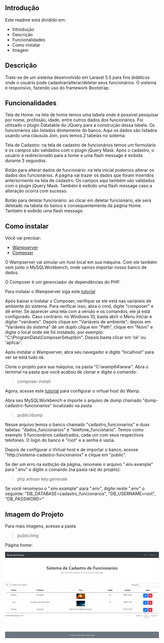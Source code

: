 ## Introdução

Este readme está dividido em:

- Introdução
- Descrição
- Funcionalidades
- Como instalar
- Imagem

## Descrição

Trata-se de um sistema desenvolvido em Laravel 5.5 para fins didáticos onde o usuário pode cadastrar/alterar/deletar seus funcionários. O sistema é responsivo, fazendo uso do framework Bootstrap.

## Funcionalidades

Tela de Home: na tela de home temos uma tabela onde é possível pesquisar por nome, profissão, idade, entre outros dados dos funcionários. Foi utilizado o plugin Datatable do JQuery para a construção dessa tabela. Os funcionários são listados diretamente do banco. Aqui os dados são listados usando uma cláusula Join, pois temos 2 tabelas no sistema.

Tela de Cadastro: na tela de cadastro de funcionários temos um formulário e os campos são validados com o plugin jQuery Mask. Após o cadastro, o usuário é redirecionado para a home e uma flash message é exibida durante 3 segundos.

Botão para alterar dados de funcionário: na tela inicial podemos alterar os dados dos funcionários. A página vai trazer os dados que foram inseridos anteriormente na tela de cadastro. Os campos aqui também são validados com o plugin jQuery Mask. Também é exibido uma flash message caso a alteração ocorra com sucesso.

Botão para deletar funcionário: ao clicar em deletar funcionário, ele será deletado na tabela do banco e consequentemente da página Home. Também é exibido uma flash message.

## Como instalar

Você vai precisar:
- [Wampserver](https://www.wampserver.com/en/)
- [Composer](https://getcomposer.org/)

O Wampserver vai simular um host local em sua máquina. Com ele também vem junto o MySQLWorkbench, onde vamos importar nosso banco de dados.

O Composer é um gerenciador de dependências do PHP.

Para instalar o Wampserver siga este [tutorial](https://www.devmedia.com.br/instalacao-do-wampserver/25871)

Após baixar e instalar o Composer, verifique se ele está nas variáveis de ambiente do sistema. Para verificar isso, abra o cmd, digite "composer" e dê enter. Se aparecer uma tela com a versão e os comandos, ele já está configurado. Caso contrário: no Windows 10, basta abrir o Menu Iniciar e digitar "variáveis". Depois clique em "Variáveis de ambiente"; depois em "Variáveis do sistema" dê um duplo clique em "Path", clique em "Novo" e digite o local onde ele foi instalado, por exemplo: "C:\ProgramData\ComposerSetup\bin". Depois basta clicar em 'ok' ou 'aplicar'.

Após instalar o Wampserver, abra seu navegador e digite "localhost" para ver se está tudo ok.

Clone o projeto para sua máquina, na pasta "C:\wamp64\www". Abra o terminal na pasta que você acabou de clonar e digite o comando:
> composer install


Agora, acesse este [tutorial](https://www.visualdicas.com.br/index.php/tools/web-server/4-como-alterar-um-servidor-virtual-wamp-server) para configurar o virtual host do Wamp.

Abra seu MySQLWorkbench e importe o arquivo de dump chamado "dump-cadastro-funcionarios" localizado na pasta
> public/dump


Nesse arquivo temos o banco chamado "cadastro_funcionarios" e duas tabelas: "dados_funcionarios" e "telefone_funcionario". Temos como exemplo 3 funcionários cadastrados, cada um com seus respectivos telefones. O login do banco é "root" e a senha é vazia.

Depois de configurar o Virtual host e de importar o banco, acesse "http://sistema-cadastro-funcionarios" e clique em "public".

Se der um erro na exibição da página, renomeie o arquivo ".env.example" para ".env" e digite o comando (na pasta raíz do projeto):
> php artisan key:generate


Se você renomeou o ".env.example" para ".env", digite neste ".env" o seguinte: "DB_DATABASE=cadastro_funcionarios", "DB_USERNAME=root", "DB_PASSWORD="

## Imagem do Projeto

Para mais imagens, acesse a pasta
> public/img

Página home:

![](public/img/home.png)
